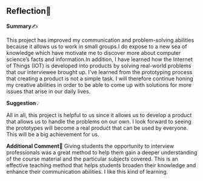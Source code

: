 <h2>Reflection💭</h2>

**Summary**✍️

This project has improved my communication and problem-solving abilities because it allows us to work in small groups.I do expose to a new sea of knowledge which have motivate me to discover more about computer science’s facts and information.In addition, I have learned how the Internet of Things (IOT) is developed into products by solving real-world problems that our interviewee brought up. I've learned from the prototyping process that creating a product is not a simple task. I will therefore continue honing my creative abilities in order to be able to come up with solutions for more issues that arise in our daily lives.

**Suggestion**💡

All in all, this project is helpful to us since it allows us to develop a product that allows us to handle the problems on our own. I look forward to seeing the prototypes will become a real product that can be used by everyone. This will be a big achievement for us.


**Additional Comment**📝
Giving students the opportunity to interview professionals was a great method to help them gain a deeper understanding of the course material and the particular subjects covered. This is an effective teaching method that helps students broaden their knowledge and enhance their communication abilities. I like this kind of learning. 



